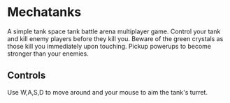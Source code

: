 # Mechatanks
A simple tank space tank battle arena multiplayer game. Control your tank and kill enemy players before they kill you. Beware of the green crystals as those kill you immediately upon touching. Pickup powerups to become stronger than your enemies. 

##  Controls

Use W,A,S,D to move around and your mouse to aim the tank's turret. 
